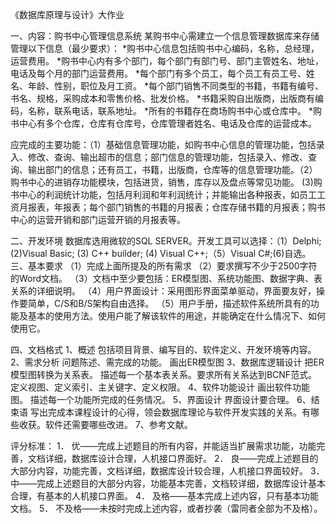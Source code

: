 《数据库原理与设计》大作业
 
一、内容：购书中心管理信息系统
某购书中心需建立一个信息管理数据库来存储管理以下信息（最少要求）：
*购书中心信息包括购书中心编码，名称，总经理，运营费用。
*购书中心内有多个部门，每个部门有部门号、部门主管姓名、地址，电话及每个月的部门运营费用。
*每个部门有多个员工，每个员工有员工号、姓名、年龄、性别，职位及月工资。
*每个部门销售不同类型的书籍，书籍有编号、书名、规格，采购成本和零售价格、批发价格。
*书籍采购自出版商，出版商有编码，名称，联系电话，联系地址。
*所有的书籍存在商场购书中心或仓库中。
*购书中心有多个仓库，仓库有仓库号，仓库管理者姓名、电话及仓库的运营成本。
 
应完成的主要功能：（1）基础信息管理功能，如购书中心信息的管理功能，包括录入、修改、查询、输出超市的信息；部门信息的管理功能，包括录入、修改、查询、输出部门的信息；还有员工，书籍，出版商，仓库等的信息管理功能。（2）购书中心的进销存功能模块，包括进货，销售，库存以及盘点等常见功能。 (3)购书中心的利润统计功能，包括月利润和年利润统计；并能输出各种报表，如员工工资月报表，年报表；每个部门销售的书籍的月报表；仓库存储书籍的月报表；购书中心的运营开销和部门运营开销的月报表等。
 
二、开发环境
   数据库选用微软的SQL SERVER。开发工具可以选择：（1）Delphi; (2)Visual Basic; (3) C++ builder; (4) Visual C++;（5）Visual C#;(6)自选。
三、基本要求
（1）完成上面所提及的所有需求
（2）要求撰写不少于2500字符的Word文档。
（3）文档中至少要包括：ER模型图、系统功能图、数据字典、表关系的详细说明。
（4）用户界面设计：采用图形界面菜单驱动，界面要友好，操作要简单，C/S和B/S架构自由选择。
（5）用户手册，描述软件系统所具有的功能及基本的使用方法。使用户能了解该软件的用途，并能确定在什么情况下、如何使用它。
 
四、文档格式
1、概述
  包括项目背景、编写目的、软件定义、开发环境等内容。
2、需求分析
  问题陈述、需完成的功能。
  画出ER模型图
3、数据库逻辑设计
  把ER模型图转换为关系表。
  描述每一个基本表关系。要求所有关系达到BCNF范式。
  定义视图、定义索引、主关键字、定义权限。
4、软件功能设计
  画出软件功能图。
  描述每一个功能所完成的任务情况。
5、界面设计
  界面设计要合理。
6、结束语
  写出完成本课程设计的心得，领会数据库理论与软件开发实践的关系。有哪些收获。软件还需要哪些改进。
7、参考文献。
 
评分标准：
1． 优――完成上述题目的所有内容，并能适当扩展需求功能，功能完善，文档详细，数据库设计合理，人机接口界面好。
2． 良――完成上述题目的大部分内容，功能完善，文档详细，数据库设计较合理，人机接口界面较好。
3． 中――完成上述题目的大部分内容，功能基本完善，文档较详细，数据库设计基本合理，有基本的人机接口界面。
4． 及格――基本完成上述内容，只有基本功能文档。
5． 不及格――未按时完成上述内容，或者抄袭（雷同者全部为不及格）。
 